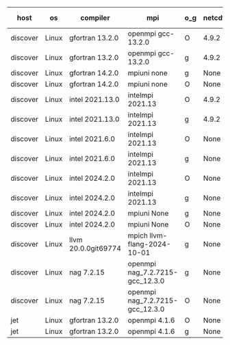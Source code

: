 

| host     | os       | compiler                              | mpi                      | o_g        | netcdf        | build       | u_pass          | u_fail          | s_pass            | s_fail            | e_pass             | e_fail             | nuopc_pass       | nuopc_fail       | artifacts link          |
|----------|----------|---------------------------------------|--------------------------|------------|---------------|-------------|-----------------|-----------------|-------------------|-------------------|--------------------|--------------------|------------------|------------------|-------------------------|
| discover | Linux | gfortran 13.2.0 | openmpi gcc-13.2.0  | O | 4.9.2  | PASS | None | None | None | None | None | None | None | None | <a href="https://github.com/esmf-org/esmf-test-artifacts/tree/0db4d6c57842a87b0dc08038e4e977a0494e7574/develop/gfortran/13.2.0/O/openmpi/gcc-13.2.0" target="_blank">0db4d6c</a> | 
| discover | Linux | gfortran 13.2.0 | openmpi gcc-13.2.0  | g | 4.9.2  | PASS | None | None | None | None | None | None | None | None | <a href="https://github.com/esmf-org/esmf-test-artifacts/tree/eea9fb4cc0764e7aeba673f59f68205044cb9e4f/develop/gfortran/13.2.0/g/openmpi/gcc-13.2.0" target="_blank">eea9fb4</a> | 
| discover | Linux | gfortran 14.2.0 | mpiuni none  | g | None  | PASS | None | None | None | None | None | None | None | None | <a href="https://github.com/esmf-org/esmf-test-artifacts/tree/b0c4690cc324fbfcbfe035db0c8f153205b8966b/develop/gfortran/14.2.0/g/mpiuni/none" target="_blank">b0c4690</a> | 
| discover | Linux | gfortran 14.2.0 | mpiuni none  | O | None  | PASS | None | None | None | None | None | None | None | None | <a href="https://github.com/esmf-org/esmf-test-artifacts/tree/c0544d155203de262483a0232c8ec701bdbddfc9/develop/gfortran/14.2.0/O/mpiuni/none" target="_blank">c0544d1</a> | 
| discover | Linux | intel 2021.13.0 | intelmpi 2021.13  | O | 4.9.2  | PASS | None | None | None | None | None | None | None | None | <a href="https://github.com/esmf-org/esmf-test-artifacts/tree/65184f34f502aed7621189a1e5b801c40e1d3778/develop/intel/2021.13.0/O/intelmpi/2021.13" target="_blank">65184f3</a> | 
| discover | Linux | intel 2021.13.0 | intelmpi 2021.13  | g | 4.9.2  | PASS | None | None | None | None | None | None | None | None | <a href="https://github.com/esmf-org/esmf-test-artifacts/tree/1303dbe07a8d4d441593e6e19f887ae5fcbef122/develop/intel/2021.13.0/g/intelmpi/2021.13" target="_blank">1303dbe</a> | 
| discover | Linux | intel 2021.6.0 | intelmpi 2021.13  | O | None  | PASS | None | None | None | None | None | None | None | None | <a href="https://github.com/esmf-org/esmf-test-artifacts/tree/74b3b6c2e9df40e600cce69440ce43f3fceb5cdb/develop/intel/2021.6.0/O/intelmpi/2021.13" target="_blank">74b3b6c</a> | 
| discover | Linux | intel 2021.6.0 | intelmpi 2021.13  | g | None  | PASS | None | None | None | None | None | None | None | None | <a href="https://github.com/esmf-org/esmf-test-artifacts/tree/6116bda87fe64683eedcd773febbbe9490190d60/develop/intel/2021.6.0/g/intelmpi/2021.13" target="_blank">6116bda</a> | 
| discover | Linux | intel 2024.2.0 | intelmpi 2021.13  | O | None  | PASS | None | None | None | None | None | None | None | None | <a href="https://github.com/esmf-org/esmf-test-artifacts/tree/aced35c0a20471d315ca28e3f01001680ed608aa/develop/intel/2024.2.0/O/intelmpi/2021.13" target="_blank">aced35c</a> | 
| discover | Linux | intel 2024.2.0 | intelmpi 2021.13  | g | None  | PASS | None | None | None | None | None | None | None | None | <a href="https://github.com/esmf-org/esmf-test-artifacts/tree/c34c6d00273d78ff81fdb0ee7ac3863743fe2e76/develop/intel/2024.2.0/g/intelmpi/2021.13" target="_blank">c34c6d0</a> | 
| discover | Linux | intel 2024.2.0 | mpiuni None  | g | None  | PASS | None | None | None | None | None | None | None | None | <a href="https://github.com/esmf-org/esmf-test-artifacts/tree/6ddf755cf88a6b8064b6df6b34c13713507a81c0/develop/intel/2024.2.0/g/mpiuni/None" target="_blank">6ddf755</a> | 
| discover | Linux | intel 2024.2.0 | mpiuni None  | O | None  | PASS | None | None | None | None | None | None | None | None | <a href="https://github.com/esmf-org/esmf-test-artifacts/tree/a68129c1905a8e3471d9e12c277fabbb383e5798/develop/intel/2024.2.0/O/mpiuni/None" target="_blank">a68129c</a> | 
| discover | Linux | llvm 20.0.0git69774 | mpich llvm-flang-2024-10-01  | g | None  | PASS | None | None | None | None | None | None | None | None | <a href="https://github.com/esmf-org/esmf-test-artifacts/tree/c801835ec2f01356db05632184a84dd804052f7a/develop/llvm/20.0.0git69774/g/mpich/llvm-flang-2024-10-01" target="_blank">c801835</a> | 
| discover | Linux | nag 7.2.15 | openmpi nag_7.2.7215-gcc_12.3.0  | g | None  | PASS | None | None | None | None | None | None | None | None | <a href="https://github.com/esmf-org/esmf-test-artifacts/tree/452f906aecc0424c270653cf6a06af6a130a3de0/develop/nag/7.2.15/g/openmpi/nag_7.2.7215-gcc_12.3.0" target="_blank">452f906</a> | 
| discover | Linux | nag 7.2.15 | openmpi nag_7.2.7215-gcc_12.3.0  | O | None  | PASS | None | None | None | None | None | None | None | None | <a href="https://github.com/esmf-org/esmf-test-artifacts/tree/1bb99439b7cadfcc0031be520bb69e5bb33ae48e/develop/nag/7.2.15/O/openmpi/nag_7.2.7215-gcc_12.3.0" target="_blank">1bb9943</a> | 
| jet | Linux | gfortran 13.2.0 | openmpi 4.1.6  | O | None  | PASS | 14204 | 0 | 51 | 0 | 80 | 0 | 57 | 0 | <a href="https://github.com/esmf-org/esmf-test-artifacts/tree/abe97755870600a63ef3eaaa2e953762f69f7030/develop/gfortran/13.2.0/O/openmpi/4.1.6" target="_blank">abe9775</a> | 
| jet | Linux | gfortran 13.2.0 | openmpi 4.1.6  | g | None  | PASS | 14204 | 0 | 51 | 0 | 80 | 0 | 57 | 0 | <a href="https://github.com/esmf-org/esmf-test-artifacts/tree/aa2644d875db5a0a168c00670562405e091c440f/develop/gfortran/13.2.0/g/openmpi/4.1.6" target="_blank">aa2644d</a> | 
